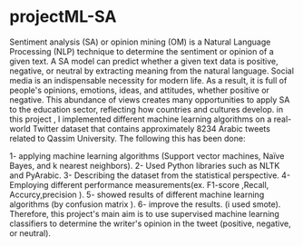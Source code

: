 # projectML-SA
Sentiment analysis (SA) or opinion mining (OM) is a Natural Language Processing (NLP) technique to determine the sentiment or opinion of a given text. A SA model can predict whether a given text data is positive, negative, or neutral by extracting meaning from the natural language.
Social media is an indispensable necessity for modern life. As a result, it is full of people's opinions, emotions, ideas, and attitudes, whether positive or negative. This abundance of views creates many opportunities to apply SA to the education sector, reflecting how countries and cultures develop. in this project , I implemented different machine learning algorithms on a real-world Twitter dataset that contains approximately 8234 Arabic tweets related to Qassim University.
The following this has been done:

1- applying machine learning algorithms (Support vector machines, Naïve Bayes, and k nearest neighbors).
2- Used Python libraries such as NLTK and PyArabic.
3- Describing the dataset from the statistical perspective.
4- Employing different performance measurements(ex. F1-score ,Recall, Accurcy,precision ).
5- showed results of different machine learning algorithms (by confusion matrix ).
6- improve the results. (i used smote).
Therefore, this project's main aim is to use supervised machine learning classifiers to determine the writer's opinion in the tweet (positive, negative, or neutral).
